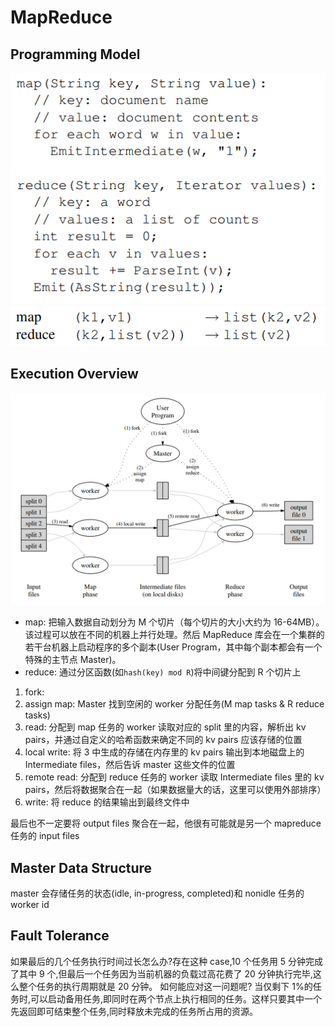 # MapReduce

## Programming Model

![alt text](<Pasted image 20240609185205.png>)
![alt text](<Pasted image 20240609185152.png>)

## Execution Overview

![alt text](image-4.png)

- map: 把输入数据自动划分为 M 个切片（每个切片的大小大约为 16-64MB）。该过程可以放在不同的机器上并行处理。然后 MapReduce 库会在一个集群的若干台机器上启动程序的多个副本(User Program，其中每个副本都会有一个特殊的主节点 Master)。
- reduce: 通过分区函数(如`hash(key) mod R`)将中间键分配到 R 个切片上

1. fork:
2. assign map: Master 找到空闲的 worker 分配任务(M map tasks & R reduce tasks)
3. read: 分配到 map 任务的 worker 读取对应的 split 里的内容，解析出 kv pairs，并通过自定义的哈希函数来确定不同的 kv pairs 应该存储的位置
4. local write: 将 3 中生成的存储在内存里的 kv pairs 输出到本地磁盘上的 Intermediate files，然后告诉 master 这些文件的位置
5. remote read: 分配到 reduce 任务的 worker 读取 Intermediate files 里的 kv pairs，然后将数据聚合在一起（如果数据量大的话，这里可以使用外部排序）
6. write: 将 reduce 的结果输出到最终文件中

最后也不一定要将 output files 聚合在一起，他很有可能就是另一个 mapreduce 任务的 input files

## Master Data Structure

master 会存储任务的状态(idle, in-progress, completed)和 nonidle 任务的 worker id

## Fault Tolerance

如果最后的几个任务执行时间过长怎么办?存在这种 case,10 个任务用 5 分钟完成了其中 9 个,但最后一个任务因为当前机器的负载过高花费了 20 分钟执行完毕,这么整个任务的执行周期就是 20 分钟。 如何能应对这一问题呢?
当仅剩下 1%的任务时,可以启动备用任务,即同时在两个节点上执行相同的任务。这样只要其中一个先返回即可结束整个任务,同时释放未完成的任务所占用的资源。
